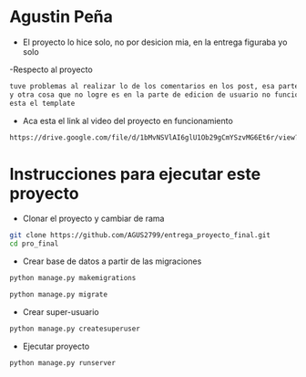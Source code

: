 # Agustin Peña

- El proyecto lo hice solo, no por desicion mia, en la entrega figuraba yo solo

-Respecto al proyecto
```bash
tuve problemas al realizar lo de los comentarios en los post, esa parte del proyecto no se encuentra funcionando
y otra cosa que no logre es en la parte de edicion de usuario no funciona el cambio de contraseña, en el codigo
esta el template 

```


- Aca esta el link al video del proyecto en funcionamiento
```bash
https://drive.google.com/file/d/1bMvNSVlAI6glU1Ob29gCmYSzvMG6Et6r/view?usp=sharing
```


# Instrucciones para ejecutar este proyecto

- Clonar el proyecto y cambiar de rama
```bash
git clone https://github.com/AGUS2799/entrega_proyecto_final.git
cd pro_final
```

- Crear base de datos a partir de las migraciones
```bash
python manage.py makemigrations

python manage.py migrate
```



- Crear super-usuario
```bash
python manage.py createsuperuser
```




- Ejecutar proyecto
```bash
python manage.py runserver
```


